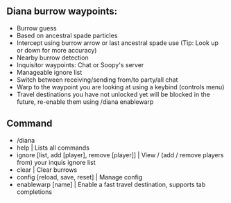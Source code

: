 ## Diana burrow waypoints:
- Burrow guess
- Based on ancestral spade particles
- Intercept using burrow arrow or last ancestral spade use (Tip: Look up or down for more accuracy)
- Nearby burrow detection
- Inquisitor waypoints: Chat or Soopy's server
- Manageable ignore list
- Switch between receiving/sending from/to party/all chat
- Warp to the waypoint you are looking at using a keybind (controls menu)
- Travel destinations you have not unlocked yet will be blocked in the future, re-enable them using /diana enablewarp
## Command
- /diana
- help | Lists all commands
- ignore [list, add [player], remove [player]] | View / (add / remove players from) your inquis ignore list
- clear | Clear burrows
- config [reload, save, reset] | Manage config
- enablewarp [name] | Enable a fast travel destination, supports tab completions
